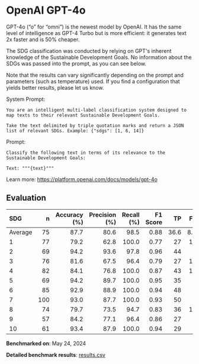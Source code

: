 # OpenAI GPT-4o

GPT-4o (“o” for “omni”) is the newest model by OpenAI. It has the same level
of intelligence as GPT-4 Turbo but is more efficient: it generates text 2x
faster and is 50% cheaper. 

The SDG classification was conducted by relying on GPT's inherent knowledge of
the Sustainable Development Goals. No information about the SDGs was passed
into the prompt, as you can see below.

Note that the results can vary significantly depending on the prompt and
parameters (such as temperature) used. If you find a configuration that yields
better results, please let us know.

System Prompt:

```
You are an intelligent multi-label classification system designed to map texts to their relevant Sustainable Development Goals.

Take the text delimited by triple quotation marks and return a JSON list of relevant SDGs. Example: {"sdgs": [1, 6, 14]}
```

Prompt:

```
Classify the following text in terms of its relevance to the Sustainable Development Goals:

Text: """{text}"""
```


Learn more: https://platform.openai.com/docs/models/gpt-4o

## Evaluation

| SDG     |   n |   Accuracy (%) |   Precision (%) |   Recall (%) |   F1 Score |   TP |   FP |   TN |   FN |
|:--------|----:|---------------:|----------------:|-------------:|-----------:|-----:|-----:|-----:|-----:|
| Average |  75 |           87.7 |            80.6 |         98.5 |       0.88 | 36.6 |  8.7 | 29.2 |  0.5 |
| 1       |  77 |           79.2 |            62.8 |        100.0 |       0.77 |   27 |   16 |   34 |    0 |
| 2       |  69 |           94.2 |            93.6 |         97.8 |       0.96 |   44 |    3 |   21 |    1 |
| 3       |  76 |           81.6 |            67.5 |         96.4 |       0.79 |   27 |   13 |   35 |    1 |
| 4       |  82 |           84.1 |            76.8 |        100.0 |       0.87 |   43 |   13 |   26 |    0 |
| 5       |  69 |           94.2 |            89.7 |        100.0 |       0.95 |   35 |    4 |   30 |    0 |
| 6       |  85 |           92.9 |            88.9 |        100.0 |       0.94 |   48 |    6 |   31 |    0 |
| 7       | 100 |           93.0 |            87.7 |        100.0 |       0.93 |   50 |    7 |   43 |    0 |
| 8       |  74 |           79.7 |            73.5 |         94.7 |       0.83 |   36 |   13 |   23 |    2 |
| 9       |  57 |           84.2 |            77.1 |         96.4 |       0.86 |   27 |    8 |   21 |    1 |
| 10      |  61 |           93.4 |            87.9 |        100.0 |       0.94 |   29 |    4 |   28 |    0 |

**Benchmarked on**: May 24, 2024

**Detailed benchmark results**: [results.csv](results.csv)